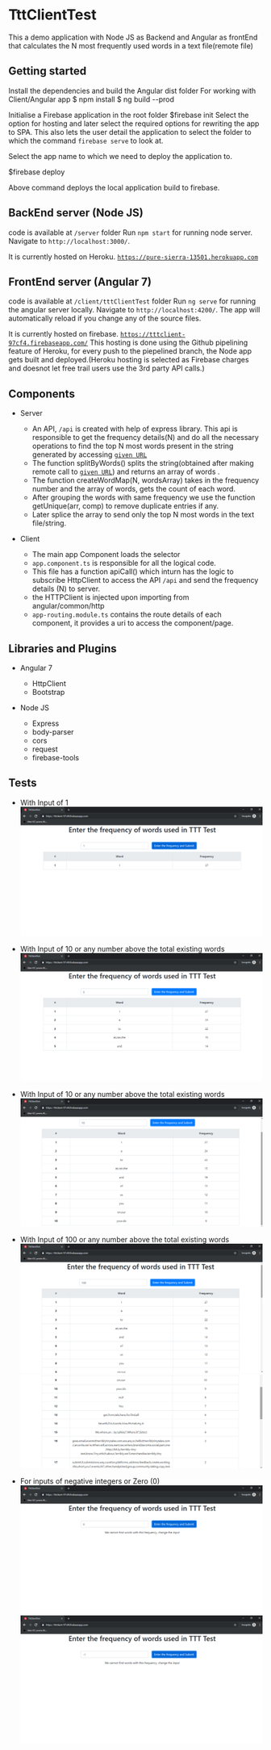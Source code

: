 # TttClientTest

This a demo application with Node JS as Backend and Angular as frontEnd that calculates the N most frequently used words in a text file(remote file)

## Getting started
Install the dependencies and build the Angular dist folder
For working with Client/Angular app
$ npm install
$ ng build --prod

Initialise a Firebase application in the root folder
$firebase init
Select the option for hosting and later select the required options for rewriting the app to SPA.
This also lets the user detail the application to select the folder to which the command `firebase serve` to look at.

Select the app name to which we need to deploy the application to.

$firebase deploy

Above command deploys the local application build to firebase.


## BackEnd server (Node JS)

code is available at `/server` folder
Run `npm start` for running node server. Navigate to `http://localhost:3000/`.

It is currently hosted on Heroku. [`https://pure-sierra-13501.herokuapp.com`](https://pure-sierra-13501.herokuapp.com)

## FrontEnd server (Angular 7)

code is available at `/client/tttClientTest` folder
Run `ng serve` for running the angular server locally. Navigate to `http://localhost:4200/`. The app will automatically reload if you change any of the source files.

It is currently hosted on firebase. [`https://tttclient-97cf4.firebaseapp.com/`](https://tttclient-97cf4.firebaseapp.com/)
This hosting is done using the Github pipelining feature of Heroku, for every push to the piepelined branch, the Node app gets built and deployed.(Heroku hosting is selected as Firebase charges and doesnot let free trail users use the 3rd party API calls.)

## Components

* Server
    * An API, `/api` is created with help of express library. This api is responsible to get the frequency details(N) and do all the necessary operations to find the top N most words present in the string generated by accessing [`given URL`](http://terriblytinytales.com/test.txt)
    * The function splitByWords() splits the string(obtained after making remote call to [`given URL`](http://terriblytinytales.com/test.txt)) and returns an array of words .
    * The function createWordMap(N, wordsArray) takes in the frequency number and the array of words, gets the count of each word.
    * After grouping the words with same frequency we use the function getUnique(arr, comp) to remove duplicate entries if any.
    * Later splice the array to send only the top N most words in the text file/string.

* Client
    * The main app Component loads the selector <app-root> 
    * `app.component.ts` is responsible for all the logical code.
    * This file has a function apiCall() which inturn has the logic to subscribe HttpClient to access the API `/api` and send the frequency details (N) to server.
    * the HTTPClient is injected upon importing from angular/common/http
    * `app-routing.module.ts` contains the route details of each component, it provides a uri to access the component/page.


## Libraries and Plugins

* Angular 7
    * HttpClient
    * Bootstrap

* Node JS
    * Express
    * body-parser
    * cors
    * request
    * firebase-tools

## Tests
* With Input of 1
 ![With Input of 1](https://raw.githubusercontent.com/GeetaKrishna/tttTest/master/Screenshot%20(98).png)

* With Input of 10 or any number above the total existing words
![With Input of 10](https://raw.githubusercontent.com/GeetaKrishna/tttTest/master/Screenshot%20(99).png)

* With Input of 10 or any number above the total existing words
![With Input of 10](https://raw.githubusercontent.com/GeetaKrishna/tttTest/master/Screenshot%20(100).png)

* With Input of 100 or any number above the total existing words
![With Input of 100](https://raw.githubusercontent.com/GeetaKrishna/tttTest/master/Screenshot%20(101).png)
![With Input of 100](https://raw.githubusercontent.com/GeetaKrishna/tttTest/master/Screenshot%20(102).png)

* For inputs of negative integers or Zero (0)
![Unrelatable Inputs](https://raw.githubusercontent.com/GeetaKrishna/tttTest/master/Screenshot%20(96).png)
![Unrelatable Inputs](https://raw.githubusercontent.com/GeetaKrishna/tttTest/master/Screenshot%20(103).png)
